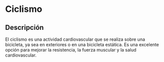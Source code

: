# Ciclismo

## Descripción

El ciclismo es una actividad cardiovascular que se realiza sobre una bicicleta, ya sea en exteriores o en una bicicleta estática. Es una excelente opción para mejorar la resistencia, la fuerza muscular y la salud cardiovascular.